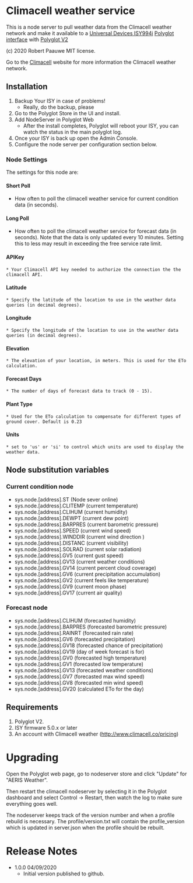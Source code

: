 
# Climacell weather service

This is a node server to pull weather data from the Climacell weather network and make it available to a [Universal Devices ISY994i](https://www.universal-devices.com/residential/ISY) [Polyglot interface](http://www.universal-devices.com/developers/polyglot/docs/) with  [Polyglot V2](https://github.com/Einstein42/udi-polyglotv2)

(c) 2020 Robert Paauwe
MIT license.

Go to the [Climacell](http://www.climacell.co) website for more information the Climacell weather network.


## Installation

1. Backup Your ISY in case of problems!
   * Really, do the backup, please
2. Go to the Polyglot Store in the UI and install.
3. Add NodeServer in Polyglot Web
   * After the install completes, Polyglot will reboot your ISY, you can watch the status in the main polyglot log.
4. Once your ISY is back up open the Admin Console.
5. Configure the node server per configuration section below.

### Node Settings
The settings for this node are:

#### Short Poll
   * How often to poll the climacell weather service for current condition data (in seconds). 
#### Long Poll
   * How often to poll the climacell weather service for forecast data (in seconds). Note that the data is only updated every 10 minutes. Setting this to less may result in exceeding the free service rate limit.
#### APIKey
	* Your Climacell API key needed to authorize the connection the the climacell API.
#### Latitude
	* Specify the latitude of the location to use in the weather data queries (in decimal degrees).  
#### Longitude
	* Specify the longitude of the location to use in the weather data queries (in decimal degrees).  
#### Elevation
	* The elevation of your location, in meters. This is used for the ETo calculation.
#### Forecast Days
	* The number of days of forecast data to track (0 - 15).
#### Plant Type
	* Used for the ETo calculation to compensate for different types of ground cover. Default is 0.23
#### Units
	* set to 'us' or 'si' to control which units are used to display the weather data.

## Node substitution variables
### Current condition node
 * sys.node.[address].ST      (Node sever online)
 * sys.node.[address].CLITEMP (current temperature)
 * sys.node.[address].CLIHUM  (current humidity)
 * sys.node.[address].DEWPT   (current dew point)
 * sys.node.[address].BARPRES (current barometric pressure)
 * sys.node.[address].SPEED   (current wind speed)
 * sys.node.[address].WINDDIR (current wind direction )
 * sys.node.[address].DISTANC (current visibility)
 * sys.node.[address].SOLRAD  (current solar radiation)
 * sys.node.[address].GV5     (current gust speed)
 * sys.node.[address].GV13    (current weather conditions)
 * sys.node.[address].GV14    (current percent cloud coverage)
 * sys.node.[address].GV6     (current precipitation accumulation)
 * sys.node.[address].GV2     (current feels like temperature)
 * sys.node.[address].GV9     (current moon phase)
 * sys.node.[address].GV17    (current air quality)

### Forecast node
 * sys.node.[address].CLIHUM  (forecasted humidity)
 * sys.node.[address].BARPRES (forecasted barometric pressure)
 * sys.node.[address].RAINRT  (forecasted rain rate)
 * sys.node.[address].GV6     (forecasted precipitation)
 * sys.node.[address].GV18    (forecasted chance of precipitation)
 * sys.node.[address].GV19    (day of week forecast is for)
 * sys.node.[address].GV0     (forecasted high temperature)
 * sys.node.[address].GV1     (forecasted low temperature)
 * sys.node.[address].GV13    (forecasted weather conditions)
 * sys.node.[address].GV7     (forecasted max wind speed)
 * sys.node.[address].GV8     (forecasted min wind speed)
 * sys.node.[address].GV20    (calculated ETo for the day)

## Requirements
1. Polyglot V2.
2. ISY firmware 5.0.x or later
3. An account with Climacell weather (http://www.climacell.co/pricing)

# Upgrading

Open the Polyglot web page, go to nodeserver store and click "Update" for "AERIS Weather".

Then restart the climacell nodeserver by selecting it in the Polyglot dashboard and select Control -> Restart, then watch the log to make sure everything goes well.

The nodeserver keeps track of the version number and when a profile rebuild is necessary.  The profile/version.txt will contain the profile_version which is updated in server.json when the profile should be rebuilt.

# Release Notes

- 1.0.0 04/09/2020
   - Initial version published to github.

